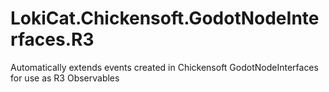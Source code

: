 # LokiCat.Chickensoft.GodotNodeInterfaces.R3
Automatically extends events created in Chickensoft GodotNodeInterfaces for use as R3 Observables
